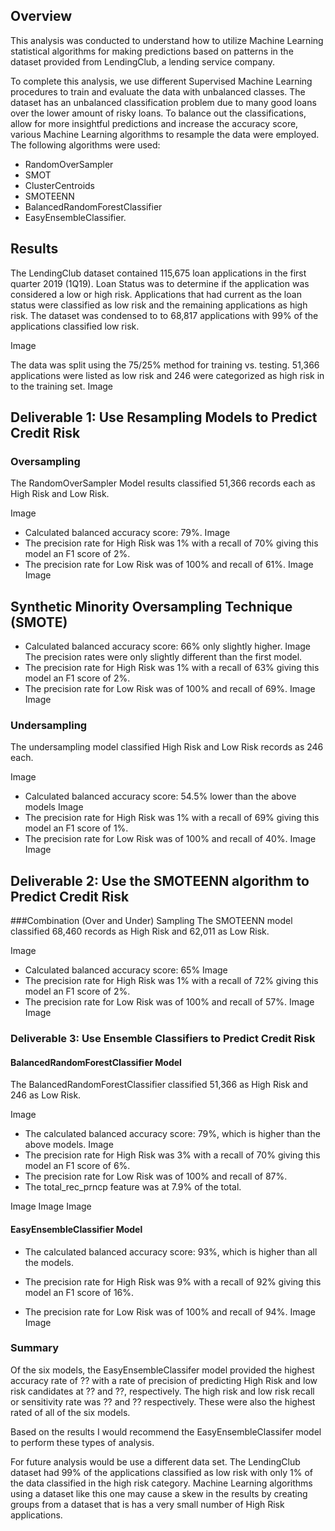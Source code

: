 ## Overview
This analysis was conducted to understand how to utilize Machine Learning statistical algorithms for making predictions based on patterns in the dataset provided from LendingClub, a lending service company. 

To complete this analysis, we use different Supervised Machine Learning procedures to train and evaluate the data with unbalanced classes. The dataset has an unbalanced classification problem due to many good loans over the lower amount of risky loans. To balance out the classifications, allow for more insightful predictions and increase the accuracy score, various Machine Learning algorithms to resample the data were employed. The following algorithms were used:

- RandomOverSampler
- SMOT
- ClusterCentroids
- SMOTEENN
- BalancedRandomForestClassifier
- EasyEnsembleClassifier.

## Results
The LendingClub dataset contained 115,675 loan applications in the first quarter 2019 (1Q19). Loan Status was to determine if the application was considered a low or high risk. Applications that had current as the loan status were classified as low risk and the remaining applications as high risk. The dataset was condensed to to 68,817 applications with 99% of the applications classified low risk.

Image

The data was split using the 75/25% method for training vs. testing.  51,366 applications were listed as low risk and 246 were categorized as high risk in to the training set.
Image
## Deliverable 1: Use Resampling Models to Predict Credit Risk
### Oversampling
The RandomOverSampler Model results classified 51,366 records each as High Risk and Low Risk.

Image
- Calculated balanced accuracy score: 79%.
Image
- The precision rate for High Risk was 1% with a recall of 70% giving this model an F1 score of 2%.
- The precision rate for Low Risk was of 100% and recall of 61%.
Image
Image
## Synthetic Minority Oversampling Technique (SMOTE)

- Calculated balanced accuracy score: 66% only slightly higher.
Image
The precision rates were only slightly different than the first model.
- The precision rate for High Risk was 1% with a recall of 63% giving this model an F1 score of 2%.
- The precision rate for Low Risk was of 100% and recall of 69%.
Image
Image
### Undersampling
The undersampling model classified High Risk and Low Risk records as 246 each.

Image
- Calculated balanced accuracy score: 54.5% lower than the above models
Image
- The precision rate for High Risk was 1% with a recall of 69% giving this model an F1 score of 1%.
- The precision rate for Low Risk was of 100% and recall of 40%.
Image
Image
## Deliverable 2: Use the SMOTEENN algorithm to Predict Credit Risk
###Combination (Over and Under) Sampling
The SMOTEENN model classified 68,460 records as High Risk and 62,011 as Low Risk.

Image
- Calculated balanced accuracy score: 65% 
Image
- The precision rate for High Risk was 1% with a recall of 72% giving this model an F1 score of 2%.
- The precision rate for Low Risk was of 100% and recall of 57%.
Image
Image
### Deliverable 3: Use Ensemble Classifiers to Predict Credit Risk
#### BalancedRandomForestClassifier Model

The BalancedRandomForestClassifier classified 51,366 as High Risk and 246 as Low Risk.

Image
- The calculated balanced accuracy score: 79%, which is higher than the above models. 
Image
- The precision rate for High Risk was 3% with a recall of 70% giving this model an F1 score of 6%.
- The precision rate for Low Risk was of 100% and recall of 87%.
- The total_rec_prncp feature was at 7.9% of the total.

Image
Image
Image
#### EasyEnsembleClassifier Model

- The calculated balanced accuracy score: 93%, which is higher than all the models. 

- The precision rate for High Risk was 9% with a recall of 92% giving this model an F1 score of 16%.
- The precision rate for Low Risk was of 100% and recall of 94%.
Image
Image
### Summary
Of the six models, the EasyEnsembleClassifer model provided the highest accuracy rate of ?? with a rate of precision of predicting High Risk and low risk candidates at ?? and ??, respectively.  The high risk and low risk recall or sensitivity rate was ?? and ?? respectively. These were also the highest rated of all of the six models. 

Based on the results I would recommend the EasyEnsembleClassifer model to perform these types of analysis.

For future analysis would be use a different data set. The LendingClub dataset had 99% of the applications classified as low risk with only 1% of the data classified in the high risk category. Machine Learning algorithms using a dataset like this one may cause a skew in the results by creating groups from a dataset that is has a very small number of High Risk applications. 



